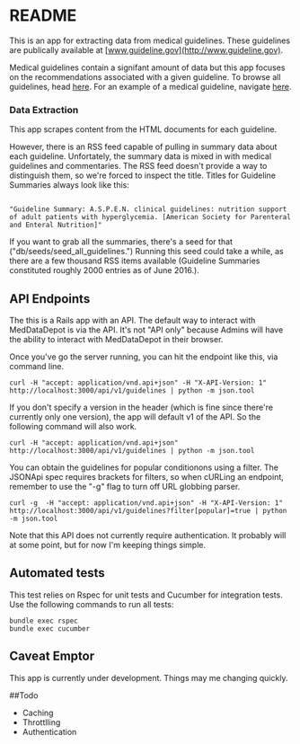 # README

This is an app for extracting data from medical guidelines.  These guidelines are
publically available at [www.guideline.gov](http://www.guideline.gov).

Medical guidelines contain a signifant amount of data
but this app focuses on the recommendations associated with a given guideline.
To browse all guidelines, head [here](http://www.guideline.gov/browse/by-topic.aspx).
For an example of a medical guideline, navigate [here](http://www.guideline.gov/content.aspx?id=34838).

### Data Extraction

This app scrapes content from the HTML documents for each guideline.

However, there is an RSS feed capable of pulling in summary data about each guideline. 
Unfortately, the summary data is mixed in with medical guidelines 
and commentaries. The RSS feed doesn't provide a way to distinguish them, so we're 
forced to inspect the title.  Titles for Guideline Summaries always look like this:

```

"Guideline Summary: A.S.P.E.N. clinical guidelines: nutrition support of adult patients with hyperglycemia. [American Society for Parenteral and Enteral Nutrition]"

```

If you want to grab all the summaries, there's a seed for that
("db/seeds/seed_all_guidelines.") Running this seed could take a while, as 
there are a few thousand RSS items available (Guideline Summaries constituted 
roughly 2000 entries as of June 2016.).


## API Endpoints

The this is a Rails app with an API. The default way to interact with 
MedDataDepot is via
the API. It's not "API only" because Admins will have the ability to interact 
with MedDataDepot in their browser.

Once you've go the server running, you can hit the endpoint like this, via command line.

```
curl -H "accept: application/vnd.api+json" -H "X-API-Version: 1" http://localhost:3000/api/v1/guidelines | python -m json.tool  
```

If you don't specify a version in the header (which is fine since there're 
currently only one version), the app  will default v1 of the API. So the 
following command will also work.

```
curl -H "accept: application/vnd.api+json" http://localhost:3000/api/v1/guidelines | python -m json.tool
```

You can obtain the guidelines for popular conditionons using a filter.  The 
JSONApi spec requires brackets for filters, so when cURLing an endpoint, remember to use
the "-g" flag to turn off URL globbing parser.

```
curl -g  -H "accept: application/vnd.api+json" -H "X-API-Version: 1" http://localhost:3000/api/v1/guidelines?filter[popular]=true | python -m json.tool  
```




Note that this API does not currently require authentication.  It probably will at some
point, but for now I'm keeping things simple.


## Automated tests
This test relies on Rspec for unit tests and Cucumber for integration tests.
Use the following commands to run all tests:

```
bundle exec rspec
bundle exec cucumber
```

## Caveat Emptor

This app is currently under development.  Things may me changing quickly.


##Todo
* Caching
* Throttlling
* Authentication

